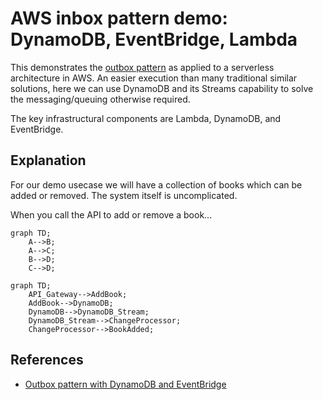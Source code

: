 # AWS inbox pattern demo: DynamoDB, EventBridge, Lambda

This demonstrates the [outbox pattern](TODO) as applied to a serverless architecture in AWS. An easier execution than many traditional similar solutions, here we can use DynamoDB and its Streams capability to solve the messaging/queuing otherwise required.

The key infrastructural components are Lambda, DynamoDB, and EventBridge.

## Explanation

For our demo usecase we will have a collection of books which can be added or removed. The system itself is uncomplicated.

When you call the API to add or remove a book...

```mermaid
graph TD;
    A-->B;
    A-->C;
    B-->D;
    C-->D;
```

```mermaid
graph TD;
    API_Gateway-->AddBook;
    AddBook-->DynamoDB;
    DynamoDB-->DynamoDB_Stream;
    DynamoDB_Stream-->ChangeProcessor;
    ChangeProcessor-->BookAdded;
```

## References

- [Outbox pattern with DynamoDB and EventBridge](https://serverlessland.com/patterns/dynamodb-streams-to-eventbridge-outbox-pattern)
